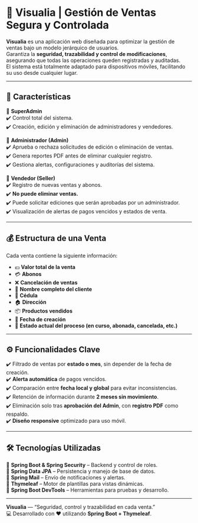 # 💼 Visualia | Gestión de Ventas Segura y Controlada  

**Visualia** es una aplicación web diseñada para optimizar la gestión de ventas bajo un modelo jerárquico de usuarios.  
Garantiza la **seguridad, trazabilidad y control de modificaciones**, asegurando que todas las operaciones queden registradas y auditadas.  
El sistema está totalmente adaptado para dispositivos móviles, facilitando su uso desde cualquier lugar.  

---

## 🚀 Características  

🔹 **SuperAdmin**  
✔️ Control total del sistema.  
✔️ Creación, edición y eliminación de administradores y vendedores.  

🔹 **Administrador (Admin)**  
✔️ Aprueba o rechaza solicitudes de edición o eliminación de ventas.  
✔️ Genera reportes PDF antes de eliminar cualquier registro.  
✔️ Gestiona alertas, configuraciones y auditorías del sistema.  

🔹 **Vendedor (Seller)**  
✔️ Registro de nuevas ventas y abonos.  
✔️ **No puede eliminar ventas.**  
✔️ Puede solicitar ediciones que serán aprobadas por un administrador.  
✔️ Visualización de alertas de pagos vencidos y estados de venta.  

---

## 💰 Estructura de una Venta  

Cada venta contiene la siguiente información:  

- 💵 **Valor total de la venta**  
- 💳 **Abonos** 
- ❌ **Cancelación de ventas**  
- 👤 **Nombre completo del cliente**  
- 🪪 **Cédula**  
- 🏠 **Dirección**  
- 📦 **Productos vendidos**  
- 📅 **Fecha de creación**  
- 🔁 **Estado actual del proceso (en curso, abonada, cancelada, etc.)**

---

## ⚙️ Funcionalidades Clave  

✔️ Filtrado de ventas por **estado o mes**, sin depender de la fecha de creación.  
✔️ **Alerta automática** de pagos vencidos.  
✔️ Comparación entre **fecha local y global** para evitar inconsistencias.  
✔️ Retención de información durante **2 meses sin movimiento**.  
✔️ Eliminación solo tras **aprobación del Admin**, con **registro PDF** como respaldo.  
✔️ **Diseño responsive** optimizado para uso móvil.  

---

## 🛠️ Tecnologías Utilizadas  

🔹 **Spring Boot & Spring Security** – Backend y control de roles.  
🔹 **Spring Data JPA** – Persistencia y manejo de base de datos.  
🔹 **Spring Mail** – Envío de notificaciones y alertas.  
🔹 **Thymeleaf** – Motor de plantillas para vistas dinámicas.  
🔹 **Spring Boot DevTools** – Herramientas para pruebas y desarrollo.  

---

**Visualia** — “Seguridad, control y trazabilidad en cada venta.”  
💻 Desarrollado con ❤️ utilizando **Spring Boot + Thymeleaf**.
